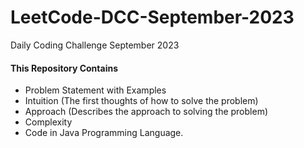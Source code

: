 # LeetCode-DCC-September-2023
Daily Coding Challenge September 2023
#### This Repository Contains 
* Problem Statement with Examples
* Intuition (The first thoughts of how to solve the problem)
* Approach (Describes the approach to solving the problem)
* Complexity
* Code in Java Programming Language.


